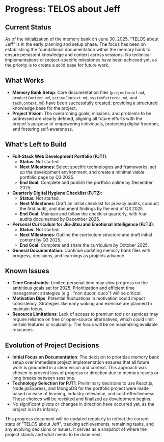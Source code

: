 # Progress: TELOS about Jeff

## Current Status

As of the initialization of the memory bank on June 30, 2025, "TELOS about Jeff" is in the early planning and setup
phase. The focus has been on establishing the foundational documentation within the memory bank to ensure persistent
knowledge and context across sessions. No technical implementations or project-specific milestones have been achieved
yet, as the priority is to create a solid base for future work.

## What Works

- **Memory Bank Setup**: Core documentation files (`projectbrief.md`, `productContext.md`, `activeContext.md`,
  `systemPatterns.md`, and `techContext.md`) have been successfully created, providing a structured knowledge base for
  the project.
- **Project Vision**: The overarching goals, missions, and problems to be addressed are clearly defined, aligning all
  future efforts with the project's purpose of empowering individuals, protecting digital freedom, and fostering
  self-awareness.

## What's Left to Build

- **Full-Stack Web Development Portfolio (PJT1)**:
  - **Status**: Not started.
  - **Next Milestones**: Select specific technologies and frameworks, set up the development environment, and create a
    minimal viable portfolio page by Q3 2025.
  - **End Goal**: Complete and publish the portfolio online by December 2025.
- **Quarterly Digital Hygiene Checklist (PJT2)**:
  - **Status**: Not started.
  - **Next Milestones**: Draft an initial checklist for privacy audits, conduct the first audit, and document findings
    by the end of Q3 2025.
  - **End Goal**: Maintain and follow the checklist quarterly, with four audits documented by December 2025.
- **Personal Curriculum for Jiu-Jitsu and Emotional Intelligence (PJT3)**:
  - **Status**: Not started.
  - **Next Milestones**: Outline the curriculum structure and draft initial content by Q3 2025.
  - **End Goal**: Complete and share the curriculum by October 2025.
- **General Documentation**: Continue updating memory bank files with progress, decisions, and learnings as projects
  advance.

## Known Issues

- **Time Constraints**: Limited personal time may slow progress on the ambitious goals set for 2025. Prioritization and
  efficient time management strategies (e.g., "non ducor, duco") will be critical.
- **Motivation Dips**: Potential fluctuations in motivation could impact consistency. Strategies like early waking and
  exercise are planned to maintain focus.
- **Resource Limitations**: Lack of access to premium tools or services may require reliance on free or open-source
  alternatives, which could limit certain features or scalability. The focus will be on maximizing available resources.

## Evolution of Project Decisions

- **Initial Focus on Documentation**: The decision to prioritize memory bank setup over immediate project implementation
  ensures that all future work is grounded in a clear vision and context. This approach was chosen to prevent loss of
  progress or direction due to memory resets or long breaks between sessions.
- **Technology Selection for PJT1**: Preliminary decisions to use React.js, Node.js/Express, and MongoDB for the
  portfolio project were made based on ease of learning, industry relevance, and cost-effectiveness. These choices will
  be revisited and finalized as development begins.
- No significant pivots or changes in direction have occurred yet, as the project is in its infancy.

This progress document will be updated regularly to reflect the current state of "TELOS about Jeff", tracking
achievements, remaining tasks, and any evolving decisions or issues. It serves as a snapshot of where the project stands
and what needs to be done next.
